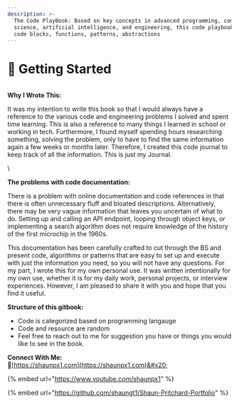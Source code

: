```yaml
---
description: >-
  The Code PlayBook: Based on key concepts in advanced programming, computer
  science, artificial intelligence, and engineering, this code playbook presents
  code blocks, functions, patterns, abstractions
---
```


# 📙 Getting Started

<figure><img src=".gitbook/assets/blackboard_CPBJ.png" alt=""><figcaption></figcaption></figure>

**Why I Wrote This:**

It was my intention to write this book so that I would always have a reference to the various code and engineering problems I solved and spent time learning. This is also a reference to many things I learned in school or working in tech. Furthermore, I found myself spending hours researching something, solving the problem, only to have to find the same information again a few weeks or months later. Therefore, I created this code journal to keep track of all the information. This is just my Journal.

\


**The problems with code documentation:**

There is a problem with online documentation and code references in that there is often unnecessary fluff and bloated descriptions. Alternatively, there may be very vague information that leaves you uncertain of what to do. Setting up and calling an API endpoint, looping through object keys, or implementing a search algorithm does not require knowledge of the history of the first microchip in the 1960s.



This documentation has been carefully crafted to cut through the BS and present code, algorithms or patterns that are easy to set up and execute with just the information you need, so you will not have any questions. For my part, I wrote this for my own personal use. It was written intentionally for my own use, whether it is for my daily work, personal projects, or interview experiences. However, I am pleased to share it with you and hope that you find it useful.

**Structure of this gitbook:**

* Code is categorized based on programming langauge
* Code and resource are random
* Feel free to reach out to me for suggestion you have or things you would like to see in the book.

**Connect With Me:**\
:rocket:[https://shaunpx1.com](https://shaunpx1.com)&#x20;

{% embed url="https://www.youtube.com/shaunpx1" %}

{% embed url="https://github.com/shaungt1/Shaun-Pritchard-Portfolio" %}
